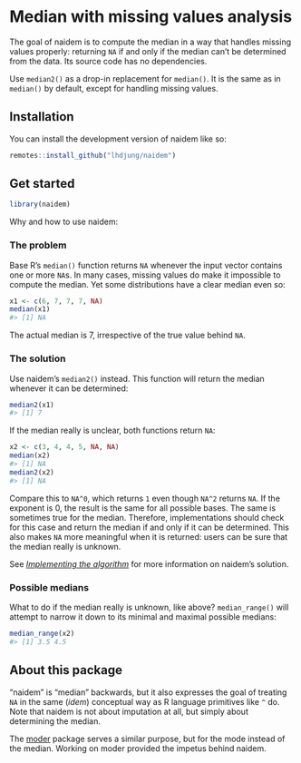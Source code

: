 
<!-- README.md is generated from README.Rmd. Please edit that file -->

# Median with missing values analysis

<!-- badges: start -->
<!-- badges: end -->

The goal of naidem is to compute the median in a way that handles
missing values properly: returning `NA` if and only if the median can’t
be determined from the data. Its source code has no dependencies.

Use `median2()` as a drop-in replacement for `median()`. It is the same
as in `median()` by default, except for handling missing values.

## Installation

You can install the development version of naidem like so:

``` r
remotes::install_github("lhdjung/naidem")
```

## Get started

``` r
library(naidem)
```

Why and how to use naidem:

### The problem

Base R’s `median()` function returns `NA` whenever the input vector
contains one or more `NA`s. In many cases, missing values do make it
impossible to compute the median. Yet some distributions have a clear
median even so:

``` r
x1 <- c(6, 7, 7, 7, NA)
median(x1)
#> [1] NA
```

The actual median is 7, irrespective of the true value behind `NA`.

### The solution

Use naidem’s `median2()` instead. This function will return the median
whenever it can be determined:

``` r
median2(x1)
#> [1] 7
```

If the median really is unclear, both functions return `NA`:

``` r
x2 <- c(3, 4, 4, 5, NA, NA)
median(x2)
#> [1] NA
median2(x2)
#> [1] NA
```

Compare this to `NA^0`, which returns `1` even though `NA^2` returns
`NA`. If the exponent is 0, the result is the same for all possible
bases. The same is sometimes true for the median. Therefore,
implementations should check for this case and return the median if and
only if it can be determined. This also makes `NA` more meaningful when
it is returned: users can be sure that the median really is unknown.

See [*Implementing the
algorithm*](https://lhdjung.github.io/naidem/articles/algorithm.html)
for more information on naidem’s solution.

### Possible medians

What to do if the median really is unknown, like above? `median_range()`
will attempt to narrow it down to its minimal and maximal possible
medians:

``` r
median_range(x2)
#> [1] 3.5 4.5
```

## About this package

“naidem” is “median” backwards, but it also expresses the goal of
treating `NA` in the same (*idem*) conceptual way as R language
primitives like `^` do. Note that naidem is not about imputation at all,
but simply about determining the median.

The [moder](https://github.com/lhdjung/moder) package serves a similar
purpose, but for the mode instead of the median. Working on moder
provided the impetus behind naidem.
